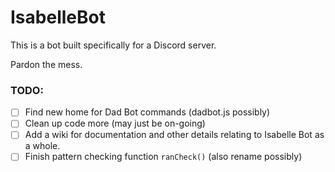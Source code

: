 # IsabelleBot

This is a bot built specifically for a Discord server.

Pardon the mess.

### TODO:
- [ ] Find new home for Dad Bot commands (dadbot.js possibly)
- [ ] Clean up code more (may just be on-going)
- [ ] Add a wiki for documentation and other details relating to Isabelle Bot as a whole.
- [ ] Finish pattern checking function `ranCheck()` (also rename possibly)
